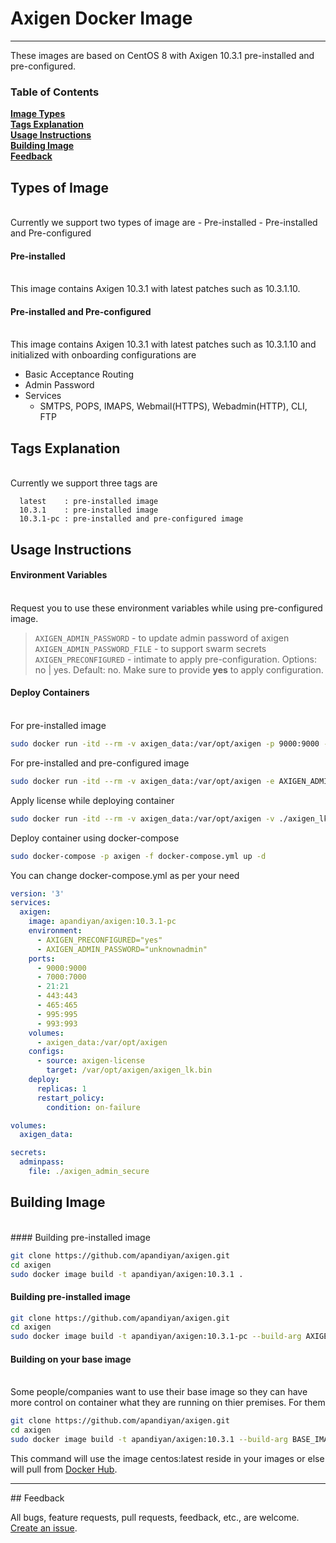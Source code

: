 # Axigen Docker Image
<hr />
These images are based on CentOS 8 with Axigen 10.3.1 pre-installed and pre-configured.

### Table of Contents
**[Image Types](#image-types)**<br>
**[Tags Explanation](#tags-explanation)**<br>
**[Usage Instructions](#usage-instructions)**<br>
**[Building Image](#building-image)**<br>
**[Feedback](#feedback)**<br>

## Types of Image
<br>
Currently we support two types of image are
  - Pre-installed
  - Pre-installed and Pre-configured

#### Pre-installed
<br>
This image contains Axigen 10.3.1 with latest patches such as 10.3.1.10.

#### Pre-installed and Pre-configured
<br>
This image contains Axigen 10.3.1 with latest patches such as 10.3.1.10 and initialized with onboarding configurations are

  - Basic Acceptance Routing
  - Admin Password
  - Services
    - SMTPS, POPS, IMAPS, Webmail(HTTPS), Webadmin(HTTP), CLI, FTP

## Tags Explanation
<br>
Currently we support three tags are

```
  latest    : pre-installed image
  10.3.1    : pre-installed image
  10.3.1-pc : pre-installed and pre-configured image
```

## Usage Instructions

#### Environment Variables
<br>
Request you to use these environment variables while using pre-configured image.

> `AXIGEN_ADMIN_PASSWORD`       - to update admin password of axigen<br>
> `AXIGEN_ADMIN_PASSWORD_FILE`  - to support swarm secrets<br>
> `AXIGEN_PRECONFIGURED`        - intimate to apply pre-configuration. Options: no | yes. Default: no. Make sure to provide **yes** to apply configuration.<br>


#### Deploy Containers
<br>
For pre-installed image

```bash
sudo docker run -itd --rm -v axigen_data:/var/opt/axigen -p 9000:9000 -p 7000:7000 -p 443:443 -p 21:21 -p 465:465 -p 995:995 -p 993:993 apandiyan/axigen:10.3.1
```

For pre-installed and pre-configured image

```bash
sudo docker run -itd --rm -v axigen_data:/var/opt/axigen -e AXIGEN_ADMIN_PASSWORD="Soft@run56" -e AXIGEN_PRECONFIGURED="yes" -p 9000:9000 -p 7000:7000 -p 443:443 -p 21:21 -p 465:465 -p 995:995 -p 993:993 apandiyan/axigen:10.3.1-pc
```

Apply license while deploying container

```bash
sudo docker run -itd --rm -v axigen_data:/var/opt/axigen -v ./axigen_lk.bin:/var/opt/axigen/axigen_lk.bin apandiyan/axigen:10.3.1
```

Deploy container using docker-compose

```bash
sudo docker-compose -p axigen -f docker-compose.yml up -d
```

You can change docker-compose.yml as per your need

```yaml
version: '3'
services:
  axigen:
    image: apandiyan/axigen:10.3.1-pc
    environment:
      - AXIGEN_PRECONFIGURED="yes"
      - AXIGEN_ADMIN_PASSWORD="unknownadmin"
    ports:
      - 9000:9000
      - 7000:7000
      - 21:21
      - 443:443
      - 465:465
      - 995:995
      - 993:993
    volumes:
      - axigen_data:/var/opt/axigen
    configs:
      - source: axigen-license
        target: /var/opt/axigen/axigen_lk.bin
    deploy:
      replicas: 1
      restart_policy:
        condition: on-failure

volumes:
  axigen_data:

secrets:
  adminpass:
    file: ./axigen_admin_secure
```


## Building Image
<br>
#### Building pre-installed image

```bash
git clone https://github.com/apandiyan/axigen.git
cd axigen
sudo docker image build -t apandiyan/axigen:10.3.1 .
```

#### Building pre-installed image

```bash
git clone https://github.com/apandiyan/axigen.git
cd axigen
sudo docker image build -t apandiyan/axigen:10.3.1-pc --build-arg AXIGEN_VERSION=10.3.1 --build-arg AXIGEN_PRECONFIGURE="yes" --build-arg AXIGEN_PRECONFIGURE_SMTPFILTERS="yes" .
```

#### Building on your base image
<br>
Some people/companies want to use their base image so they can have more control on container what they are running on thier premises. For them

```bash
git clone https://github.com/apandiyan/axigen.git
cd axigen
sudo docker image build -t apandiyan/axigen:10.3.1 --build-arg BASE_IMAGE=centos .
```

This command will use the image centos:latest reside in your images or else will pull from [Docker Hub](https://hub.docker.com).

<hr />
## Feedback

All bugs, feature requests, pull requests, feedback, etc., are welcome. [Create an issue](https://github.com/apandiyan/axigen/issues).
